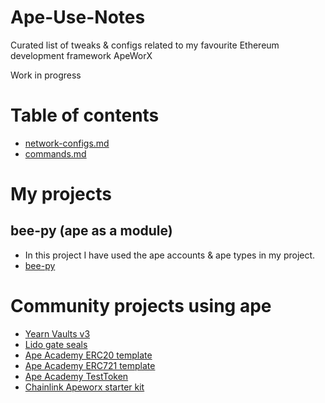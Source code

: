 # Ape-Use-Notes
Curated list of tweaks &amp; configs related to my favourite Ethereum development framework ApeWorX

Work in progress


# Table of contents
- [network-configs.md](./network-configs.md)
- [commands.md](./commands.md)

# My projects
## bee-py (ape as a module)
- In this project I have used the ape accounts & ape types in my project.
- [bee-py](https://github.com/alienrobotninja/bee-py)

# Community projects using ape
- [Yearn Vaults v3](https://github.com/yearn/yearn-vaults-v3)
- [Lido gate seals](https://github.com/lidofinance/gate-seals)
- [Ape Academy ERC20 template](https://github.com/ApeAcademy/ERC20)
- [Ape Academy ERC721 template](https://github.com/ApeAcademy/ERC721)
- [Ape Academy TestToken](https://github.com/ApeAcademy/TestToken)
- [Chainlink Apeworx starter kit](https://github.com/smartcontractkit/apeworx-starter-kit/)
